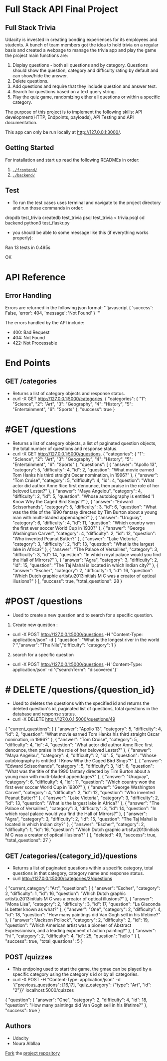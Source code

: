 # Full Stack API Final Project

## Full Stack Trivia

Udacity is invested in creating bonding experiences for its employees and students. A bunch of team members got the idea to hold trivia on a regular basis and created a  webpage to manage the trivia app and play the game the project main functions are: 

1) Display questions - both all questions and by category. Questions should show the question, category and difficulty rating by default and can show/hide the answer. 
2) Delete questions.
3) Add questions and require that they include question and answer text.
4) Search for questions based on a text query string.
5) Play the quiz game, randomizing either all questions or within a specific category. 

The purpose of this project is to implement the following skills: API development(HTTP, Endpoints, payloads), API Testing and API documentation.

This app can only be run locally at http://127.0.0.1:3000/.  


## Getting Started 

 For installation and start up read the following READMEs in order:

1. [`./frontend/`](./frontend/README.md)
2. [`./backend/`](./backend/README.md)


## Test 

- To run the test cases uses terminal and navigate to the project directory and run those commands in order:

dropdb test_trivia
createdb test_trivia
psql test_trivia < trivia.psql
cd backend
python3 test_flaskr.py

- you should be able to some message like this (if everything works properly):

Ran 13 tests in 0.495s

OK

# API Reference

## Error Handling
Errors are returned in the following json format: '''javascript { 'success': False,
 'error': 404,
'message': 'Not Found'
 } '''

The errors handled by the API include:

* 400: Bad Request
* 404: Not Found
* 422: Not Processable

# End Points

## GET /categories
- Returns a list of category objects and response status.
- curl -X GET http://127.0.0.1:5000/categories.
{
  "categories": {
    "1": "Science", 
    "2": "Art", 
    "3": "Geography", 
    "4": "History", 
    "5": "Entertainment", 
    "6": "Sports"
  }, 
  "success": true
}

# #GET /questions
- Returns a list of category objects, a list of paginated question objects, the total number of questions and response status.
- curl -X GET http://127.0.0.1:5000/questions.
{
  "categories": {
    "1": "Science", 
    "2": "Art", 
    "3": "Geography", 
    "4": "History", 
    "5": "Entertainment", 
    "6": "Sports"
  }, 
  "questions": [
    {
      "answer": "Apollo 13", 
      "category": 5, 
      "difficulty": 4, 
      "id": 2, 
      "question": "What movie earned Tom Hanks his third straight Oscar nomination, in 1996?"
    }, 
    {
      "answer": "Tom Cruise", 
      "category": 5, 
      "difficulty": 4, 
      "id": 4, 
      "question": "What actor did author Anne Rice first denounce, then praise in the role of her beloved Lestat?"
    }, 
    {
      "answer": "Maya Angelou", 
      "category": 4, 
      "difficulty": 2, 
      "id": 5, 
      "question": "Whose autobiography is entitled 'I Know Why the Caged Bird Sings'?"
    }, 
    {
      "answer": "Edward Scissorhands", 
      "category": 5, 
      "difficulty": 3, 
      "id": 6, 
      "question": "What was the title of the 1990 fantasy directed by Tim Burton about a young man with multi-bladed appendages?"
    }, 
    {
      "answer": "Uruguay", 
      "category": 6, 
      "difficulty": 4, 
      "id": 11, 
      "question": "Which country won the first ever soccer World Cup in 1930?"
    }, 
    {
      "answer": "George Washington Carver", 
      "category": 4, 
      "difficulty": 2, 
      "id": 12, 
      "question": "Who invented Peanut Butter?"
    }, 
    {
      "answer": "Lake Victoria", 
      "category": 3, 
      "difficulty": 2, 
      "id": 13, 
      "question": "What is the largest lake in Africa?"
    }, 
    {
      "answer": "The Palace of Versailles", 
      "category": 3, 
      "difficulty": 3, 
      "id": 14, 
      "question": "In which royal palace would you find the Hall of Mirrors?"
    }, 
    {
      "answer": "Agra", 
      "category": 3, 
      "difficulty": 2, 
      "id": 15, 
      "question": "The Taj Mahal is located in which Indian city?"
    }, 
    {
      "answer": "Escher", 
      "category": 2, 
      "difficulty": 1, 
      "id": 16, 
      "question": "Which Dutch graphic artist\u2013initials M C was a creator of optical illusions?"
    }
  ], 
  "success": true, 
  "total_questions": 28
}

# #POST /questions
- Used to create a new question and to search for a specific question.

1. Create new question : 
- curl -X POST http://127.0.0.1:5000/questions  -H "Content-Type: application/json" -d { "question": "What is the longest river in the world ? ","answer": "The Nile","difficulty": "category": 1 }


2. search for a specific question 
- curl -X POST http://127.0.0.1:5000/questions -H 'Content-Type: application/json' -d '{"searchTerm": "discovered"}'


# # DELETE /questions/{question_id} 
- Used to deletes the questions with the specified id and returns the deleted question's id, paginated
list of questions, total questions in the database and response status.
- curl -X DELETE http://127.0.0.1:5000/questions/49


{
  "current_questions": [
    {
      "answer": "Apollo 13", 
      "category": 5, 
      "difficulty": 4, 
      "id": 2, 
      "question": "What movie earned Tom Hanks his third straight Oscar nomination, in 1996?"
    }, 
    {
      "answer": "Tom Cruise", 
      "category": 5, 
      "difficulty": 4, 
      "id": 4, 
      "question": "What actor did author Anne Rice first denounce, then praise in the role of her beloved Lestat?"
    }, 
    {
      "answer": "Maya Angelou", 
      "category": 4, 
      "difficulty": 2, 
      "id": 5, 
      "question": "Whose autobiography is entitled 'I Know Why the Caged Bird Sings'?"
    }, 
    {
      "answer": "Edward Scissorhands", 
      "category": 5, 
      "difficulty": 3, 
      "id": 6, 
      "question": "What was the title of the 1990 fantasy directed by Tim Burton about a young man with multi-bladed appendages?"
    }, 
    {
      "answer": "Uruguay", 
      "category": 6, 
      "difficulty": 4, 
      "id": 11, 
      "question": "Which country won the first ever soccer World Cup in 1930?"
    }, 
    {
      "answer": "George Washington Carver", 
      "category": 4, 
      "difficulty": 2, 
      "id": 12, 
      "question": "Who invented Peanut Butter?"
    }, 
    {
      "answer": "Lake Victoria", 
      "category": 3, 
      "difficulty": 2, 
      "id": 13, 
      "question": "What is the largest lake in Africa?"
    }, 
    {
      "answer": "The Palace of Versailles", 
      "category": 3, 
      "difficulty": 3, 
      "id": 14, 
      "question": "In which royal palace would you find the Hall of Mirrors?"
    }, 
    {
      "answer": "Agra", 
      "category": 3, 
      "difficulty": 2, 
      "id": 15, 
      "question": "The Taj Mahal is located in which Indian city?"
    }, 
    {
      "answer": "Escher", 
      "category": 2, 
      "difficulty": 1, 
      "id": 16, 
      "question": "Which Dutch graphic artist\u2013initials M C was a creator of optical illusions?"
    }
  ], 
  "deleted": 49, 
  "success": true, 
  "total_questions": 27
}


## GET /categories/{category_id}/questions
- Returns a list of paginated questions within a specific category, total questions in that category, category name and response status.
- curl http://127.0.0.1:5000/categories/2/questions

{
  "current_category": "Art", 
  "questions": [
    {
      "answer": "Escher", 
      "category": 2, 
      "difficulty": 1, 
      "id": 16, 
      "question": "Which Dutch graphic artist\u2013initials M C was a creator of optical illusions?"
    }, 
    {
      "answer": "Mona Lisa", 
      "category": 2, 
      "difficulty": 3, 
      "id": 17, 
      "question": "La Giaconda is better known as what?"
    }, 
    {
      "answer": "One", 
      "category": 2, 
      "difficulty": 4, 
      "id": 18, 
      "question": "How many paintings did Van Gogh sell in his lifetime?"
    }, 
    {
      "answer": "Jackson Pollock", 
      "category": 2, 
      "difficulty": 2, 
      "id": 19, 
      "question": "Which American artist was a pioneer of Abstract Expressionism, and a leading exponent of action painting?"
    }, 
    {
      "answer": "hi ", 
      "category": 2, 
      "difficulty": 4, 
      "id": 25, 
      "question": "hello "
    }
  ], 
  "success": true, 
  "total_questions": 5
}



## POST /quizzes 
- This endpoing used to start the game, the gmae can be played by a specific category using the category's id or by all categories.
- curl -X POST -H "Content-Type: application/json" -d '{"previous_questions": [16,17], "quiz_category": {"type": "Art", "id": "2"}}' localhost:5000/quizzes

{
  "question": {
    "answer": "One", 
    "category": 2, 
    "difficulty": 4, 
    "id": 18, 
    "question": "How many paintings did Van Gogh sell in his lifetime?"
  }, 
  "success": true
}



## Authors
- Udacity 
- Noura Albllaa




[Fork](https://help.github.com/en/articles/fork-a-repo) the [project repository]() 

